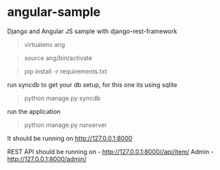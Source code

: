 angular-sample
==============

Django and Angular JS sample with django-rest-framework


>virtualenv ang 

>source ang/bin/activate 

>pip install -r requirements.txt 

run syncdb to get your db setup, for this one its using sqlite
>python manage.py syncdb

run the application
>python manage.py runserver

It should be running on http://127.0.0.1:8000

REST API should be running on - http://127.0.0.1:8000//api/item/
Admin - http://127.0.0.1:8000/admin/